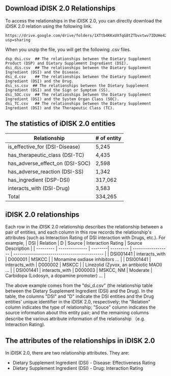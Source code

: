 ## Download iDISK 2.0 Relationships
To access the relationships in the iDISK 2.0, you can directly download the iDISK 2.0 relation using the following link.
```
https://drive.google.com/drive/folders/1XTtb4KKxUXfqG8tZTbvxtwv7IDUHe424?usp=sharing
```
When you unzip the file, you will get the following .csv files.
```
dsp_dsi.csv  ## The relationships between the Dietary Supplement Product (DSP) and Dietary Supplement Ingredient (DSI).
dsi_dis.csv  ## The relationships between the Dietary Supplement Ingredient (DSI) and the Disease.
dsi_d.csv    ## The relationships between the Dietary Supplement Ingredient (DSI) and the Drug.
dsi_ss.csv  ## The relationships between the Dietary Supplement Ingredient (DSI) and the Sign or Symptom (SS).
dsi_SOC.csv  ## The relationships between the Dietary Supplement Ingredient (DSI) and the System Organ Class (SOC).
dsi_TC.csv   ## The relationships between the Dietary Supplement Ingredient (DSI) and the Therapeutic Class (TC).
```
## The statistics of iDISK 2.0 entities
| Relationship                   | # of entity |
| ------------------------------ | ----------- |
| is_effective_for (DSI-Disease) | 5,245       |
| has_therapeutic_class (DSI-TC) | 4,435       |
| has_adverse_effect_on (DSI-SOC)| 2,598       |
| has_adverse_reaction (DSI-SS)  | 1,342       |
| has_ingredient (DSP-DSI)       | 317,062     |
| interacts_with (DSI-Drug)      | 3,583       |
| Total                          | 334,265     |

## iDISK 2.0 relationships
Each row in the iDISK 2.0 relationship describes the relationship between a pair of entities, and each column in this row records the relationship's attributes (such as Interaction Rating of DSI interaction with Drugs, etc.). For example,
| DSI       | Relation       | D       | Source    | Interaction Rating | Source Description                           |
| --------- | -------------- | --------| --------- | ------------------ | -------------------------------------------- |
| DSI001441 | interacts_with | D000001 | MSKCC     |                    | Monamine oxdiase inhibitors ...              |
| DSI001441 | interacts_with | D000002 | MSKCC     |                    | Linezolid (Zyvox, an antibiotic MAOI) ...    |
| DSI001441 | interacts_with | D000003 | MSKCC, NM | Moderate           | Carbidopa (Lodosyn, a dopamine promoter) ... |

The above example comes from the "dsi_d.csv" (the relationship table between the Dietary Supplement Ingredient (DSI) and the Drug). In the table, the columns "DSI" and "D" indicate the DSI entities and the Drug entities' unique identifier in the iDISK 2.0, respectively; the "Relation" column indicates the type of relationship; "Souce" column indicates the source information about this entity pair; and the remaining columns describe the various attribute information of the relationship （e.g. Interaction Rating).

## The attributes of the relationships in iDISK 2.0
In iDISK 2.0, there are two relationship attributes. They are:
* Dietary Supplement Ingredient (DSI) - Disease: Effectiveness Rating
* Dietary Supplement Ingredient (DSI) - Drug: Interaction Rating

